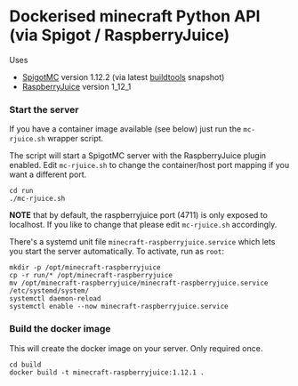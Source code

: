 # Dockerised minecraft Python API (via Spigot / RaspberryJuice)

Uses
* [SpigotMC](https://hub.spigotmc.org/stash/projects/SPIGOT/repos/spigot/browse) version 1.12.2
  (via latest [buildtools](https://hub.spigotmc.org/stash/projects/SPIGOT/repos/buildtools/browse) snapshot)
* [RaspberryJuice](https://github.com/zhuowei/RaspberryJuice) version 1_12_1

### Start the server

If you have a container image available (see below) just run the `mc-rjuice.sh` wrapper script.

The script will start a SpigotMC server with the RaspberryJuice plugin enabled.
Edit `mc-rjuice.sh` to change the container/host port mapping if you want a different port.

```shell
cd run
./mc-rjuice.sh
```

**NOTE** that by default, the raspberryjuice port (4711) is only exposed to localhost.
If you like to change that please edit `mc-rjuice.sh` accordingly.

There's a systemd unit file `minecraft-raspberryjuice.service` which lets you start the server automatically.
To activate, run as `root`:

```shell
mkdir -p /opt/minecraft-raspberryjuice
cp -r run/* /opt/minecraft-raspberryjuice
mv /opt/minecraft-raspberryjuice/minecraft-raspberryjuice.service /etc/systemd/system/
systemctl daemon-reload
systemctl enable --now minecraft-raspberryjuice.service
```

### Build the docker image

This will create the docker image on your server.
Only required once.

```shell
cd build
docker build -t minecraft-raspberryjuice:1.12.1 .
```
